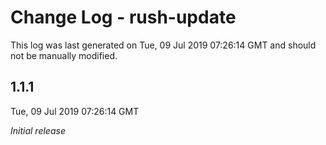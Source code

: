 # Change Log - rush-update

This log was last generated on Tue, 09 Jul 2019 07:26:14 GMT and should not be manually modified.

## 1.1.1
Tue, 09 Jul 2019 07:26:14 GMT

*Initial release*

